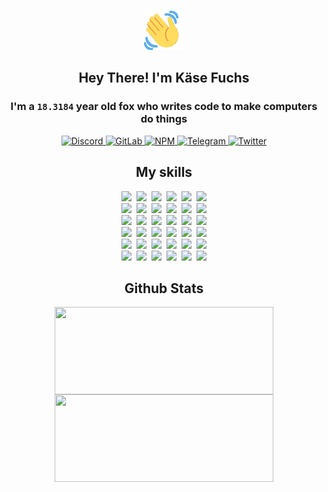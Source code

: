 <div><p align=center><img src=./resources/images/wave.gif width=64px height=64px></p><h2 align=center>Hey There! I'm Käse Fuchs</h2><h3 align=center>I'm a <code>18.3184</code> year old fox who writes code to make computers do things</h3><p align=center><a href=https://discord.com/users/507526681125322772><img alt=Discord src="https://img.shields.io/badge/Discord-5865F2?logo=discord&logoColor=white&style=flat-square#02fbef083c18bd4f1ba1016c33d37356"> </a><a href=https://gitlab.com/kasefuchs><img alt=GitLab src="https://img.shields.io/badge/GitLab-330F63?logo=gitlab&logoColor=white&style=flat-square#02fbef083c18bd4f1ba1016c33d37356"> </a><a href=https://npmjs.com/~kasefuchs><img alt=NPM src="https://img.shields.io/badge/NPM-CB3837?logo=npm&logoColor=white&style=flat-square#02fbef083c18bd4f1ba1016c33d37356"> </a><a href=https://t.me/kasefuchs><img alt=Telegram src="https://img.shields.io/badge/Telegram-2CA5E0?logo=telegram&logoColor=white&style=flat-square#02fbef083c18bd4f1ba1016c33d37356"> </a><a href=https://twitter.com/kasefuchs><img alt=Twitter src="https://img.shields.io/badge/Twitter-1DA1F2?logo=twitter&logoColor=white&style=flat-square#02fbef083c18bd4f1ba1016c33d37356"></a></p><h2 align=center>My skills</h2><p align=center><a href=https://aws.amazon.com/ ><picture><source srcset="https://skillicons.dev/icons?i=aws&theme=dark#02fbef083c18bd4f1ba1016c33d37356" media="(prefers-color-scheme: dark)"><source srcset="https://skillicons.dev/icons?i=aws&theme=light#02fbef083c18bd4f1ba1016c33d37356" media="(prefers-color-scheme: light), (prefers-color-scheme: no-preference)"><img src="https://skillicons.dev/icons?i=aws&theme=light#02fbef083c18bd4f1ba1016c33d37356"></picture></a>&nbsp;&nbsp;<a href=https://en.wikipedia.org/wiki/Bash_(Unix_shell)><picture><source srcset="https://skillicons.dev/icons?i=bash&theme=dark#02fbef083c18bd4f1ba1016c33d37356" media="(prefers-color-scheme: dark)"><source srcset="https://skillicons.dev/icons?i=bash&theme=light#02fbef083c18bd4f1ba1016c33d37356" media="(prefers-color-scheme: light), (prefers-color-scheme: no-preference)"><img src="https://skillicons.dev/icons?i=bash&theme=light#02fbef083c18bd4f1ba1016c33d37356"></picture></a>&nbsp;&nbsp;<a href=https://discord.com/developers/docs><picture><source srcset="https://skillicons.dev/icons?i=bots&theme=dark#02fbef083c18bd4f1ba1016c33d37356" media="(prefers-color-scheme: dark)"><source srcset="https://skillicons.dev/icons?i=bots&theme=light#02fbef083c18bd4f1ba1016c33d37356" media="(prefers-color-scheme: light), (prefers-color-scheme: no-preference)"><img src="https://skillicons.dev/icons?i=bots&theme=light#02fbef083c18bd4f1ba1016c33d37356"></picture></a>&nbsp;&nbsp;<a href=https://www.cloudflare.com/ ><picture><source srcset="https://skillicons.dev/icons?i=cloudflare&theme=dark#02fbef083c18bd4f1ba1016c33d37356" media="(prefers-color-scheme: dark)"><source srcset="https://skillicons.dev/icons?i=cloudflare&theme=light#02fbef083c18bd4f1ba1016c33d37356" media="(prefers-color-scheme: light), (prefers-color-scheme: no-preference)"><img src="https://skillicons.dev/icons?i=cloudflare&theme=light#02fbef083c18bd4f1ba1016c33d37356"></picture></a>&nbsp;&nbsp;<a href=https://en.wikipedia.org/wiki/CSS><picture><source srcset="https://skillicons.dev/icons?i=css&theme=dark#02fbef083c18bd4f1ba1016c33d37356" media="(prefers-color-scheme: dark)"><source srcset="https://skillicons.dev/icons?i=css&theme=light#02fbef083c18bd4f1ba1016c33d37356" media="(prefers-color-scheme: light), (prefers-color-scheme: no-preference)"><img src="https://skillicons.dev/icons?i=css&theme=light#02fbef083c18bd4f1ba1016c33d37356"></picture></a>&nbsp;&nbsp;<a href=https://www.docker.com/ ><picture><source srcset="https://skillicons.dev/icons?i=docker&theme=dark#02fbef083c18bd4f1ba1016c33d37356" media="(prefers-color-scheme: dark)"><source srcset="https://skillicons.dev/icons?i=docker&theme=light#02fbef083c18bd4f1ba1016c33d37356" media="(prefers-color-scheme: light), (prefers-color-scheme: no-preference)"><img src="https://skillicons.dev/icons?i=docker&theme=light#02fbef083c18bd4f1ba1016c33d37356"></picture></a><br><a href=https://www.electronjs.org/ ><picture><source srcset="https://skillicons.dev/icons?i=electron&theme=dark#02fbef083c18bd4f1ba1016c33d37356" media="(prefers-color-scheme: dark)"><source srcset="https://skillicons.dev/icons?i=electron&theme=light#02fbef083c18bd4f1ba1016c33d37356" media="(prefers-color-scheme: light), (prefers-color-scheme: no-preference)"><img src="https://skillicons.dev/icons?i=electron&theme=light#02fbef083c18bd4f1ba1016c33d37356"></picture></a>&nbsp;&nbsp;<a href=https://expressjs.com/ ><picture><source srcset="https://skillicons.dev/icons?i=express&theme=dark#02fbef083c18bd4f1ba1016c33d37356" media="(prefers-color-scheme: dark)"><source srcset="https://skillicons.dev/icons?i=express&theme=light#02fbef083c18bd4f1ba1016c33d37356" media="(prefers-color-scheme: light), (prefers-color-scheme: no-preference)"><img src="https://skillicons.dev/icons?i=express&theme=light#02fbef083c18bd4f1ba1016c33d37356"></picture></a>&nbsp;&nbsp;<a href=https://www.figma.com/ ><picture><source srcset="https://skillicons.dev/icons?i=figma&theme=dark#02fbef083c18bd4f1ba1016c33d37356" media="(prefers-color-scheme: dark)"><source srcset="https://skillicons.dev/icons?i=figma&theme=light#02fbef083c18bd4f1ba1016c33d37356" media="(prefers-color-scheme: light), (prefers-color-scheme: no-preference)"><img src="https://skillicons.dev/icons?i=figma&theme=light#02fbef083c18bd4f1ba1016c33d37356"></picture></a>&nbsp;&nbsp;<a href=https://firebase.google.com/ ><picture><source srcset="https://skillicons.dev/icons?i=firebase&theme=dark#02fbef083c18bd4f1ba1016c33d37356" media="(prefers-color-scheme: dark)"><source srcset="https://skillicons.dev/icons?i=firebase&theme=light#02fbef083c18bd4f1ba1016c33d37356" media="(prefers-color-scheme: light), (prefers-color-scheme: no-preference)"><img src="https://skillicons.dev/icons?i=firebase&theme=light#02fbef083c18bd4f1ba1016c33d37356"></picture></a>&nbsp;&nbsp;<a href=https://flask.palletsprojects.com/ ><picture><source srcset="https://skillicons.dev/icons?i=flask&theme=dark#02fbef083c18bd4f1ba1016c33d37356" media="(prefers-color-scheme: dark)"><source srcset="https://skillicons.dev/icons?i=flask&theme=light#02fbef083c18bd4f1ba1016c33d37356" media="(prefers-color-scheme: light), (prefers-color-scheme: no-preference)"><img src="https://skillicons.dev/icons?i=flask&theme=light#02fbef083c18bd4f1ba1016c33d37356"></picture></a>&nbsp;&nbsp;<a href=https://cloud.google.com/ ><picture><source srcset="https://skillicons.dev/icons?i=gcp&theme=dark#02fbef083c18bd4f1ba1016c33d37356" media="(prefers-color-scheme: dark)"><source srcset="https://skillicons.dev/icons?i=gcp&theme=light#02fbef083c18bd4f1ba1016c33d37356" media="(prefers-color-scheme: light), (prefers-color-scheme: no-preference)"><img src="https://skillicons.dev/icons?i=gcp&theme=light#02fbef083c18bd4f1ba1016c33d37356"></picture></a><br><a href=https://git-scm.com/ ><picture><source srcset="https://skillicons.dev/icons?i=git&theme=dark#02fbef083c18bd4f1ba1016c33d37356" media="(prefers-color-scheme: dark)"><source srcset="https://skillicons.dev/icons?i=git&theme=light#02fbef083c18bd4f1ba1016c33d37356" media="(prefers-color-scheme: light), (prefers-color-scheme: no-preference)"><img src="https://skillicons.dev/icons?i=git&theme=light#02fbef083c18bd4f1ba1016c33d37356"></picture></a>&nbsp;&nbsp;<a href=https://github.com/ ><picture><source srcset="https://skillicons.dev/icons?i=github&theme=dark#02fbef083c18bd4f1ba1016c33d37356" media="(prefers-color-scheme: dark)"><source srcset="https://skillicons.dev/icons?i=github&theme=light#02fbef083c18bd4f1ba1016c33d37356" media="(prefers-color-scheme: light), (prefers-color-scheme: no-preference)"><img src="https://skillicons.dev/icons?i=github&theme=light#02fbef083c18bd4f1ba1016c33d37356"></picture></a>&nbsp;&nbsp;<a href=https://gitlab.com/ ><picture><source srcset="https://skillicons.dev/icons?i=gitlab&theme=dark#02fbef083c18bd4f1ba1016c33d37356" media="(prefers-color-scheme: dark)"><source srcset="https://skillicons.dev/icons?i=gitlab&theme=light#02fbef083c18bd4f1ba1016c33d37356" media="(prefers-color-scheme: light), (prefers-color-scheme: no-preference)"><img src="https://skillicons.dev/icons?i=gitlab&theme=light#02fbef083c18bd4f1ba1016c33d37356"></picture></a>&nbsp;&nbsp;<a href=https://www.heroku.com/ ><picture><source srcset="https://skillicons.dev/icons?i=heroku&theme=dark#02fbef083c18bd4f1ba1016c33d37356" media="(prefers-color-scheme: dark)"><source srcset="https://skillicons.dev/icons?i=heroku&theme=light#02fbef083c18bd4f1ba1016c33d37356" media="(prefers-color-scheme: light), (prefers-color-scheme: no-preference)"><img src="https://skillicons.dev/icons?i=heroku&theme=light#02fbef083c18bd4f1ba1016c33d37356"></picture></a>&nbsp;&nbsp;<a href=https://en.wikipedia.org/wiki/HTML><picture><source srcset="https://skillicons.dev/icons?i=html&theme=dark#02fbef083c18bd4f1ba1016c33d37356" media="(prefers-color-scheme: dark)"><source srcset="https://skillicons.dev/icons?i=html&theme=light#02fbef083c18bd4f1ba1016c33d37356" media="(prefers-color-scheme: light), (prefers-color-scheme: no-preference)"><img src="https://skillicons.dev/icons?i=html&theme=light#02fbef083c18bd4f1ba1016c33d37356"></picture></a>&nbsp;&nbsp;<a href=https://en.wikipedia.org/wiki/JavaScript><picture><source srcset="https://skillicons.dev/icons?i=js&theme=dark#02fbef083c18bd4f1ba1016c33d37356" media="(prefers-color-scheme: dark)"><source srcset="https://skillicons.dev/icons?i=js&theme=light#02fbef083c18bd4f1ba1016c33d37356" media="(prefers-color-scheme: light), (prefers-color-scheme: no-preference)"><img src="https://skillicons.dev/icons?i=js&theme=light#02fbef083c18bd4f1ba1016c33d37356"></picture></a><br><a href=https://en.wikipedia.org/wiki/Linux><picture><source srcset="https://skillicons.dev/icons?i=linux&theme=dark#02fbef083c18bd4f1ba1016c33d37356" media="(prefers-color-scheme: dark)"><source srcset="https://skillicons.dev/icons?i=linux&theme=light#02fbef083c18bd4f1ba1016c33d37356" media="(prefers-color-scheme: light), (prefers-color-scheme: no-preference)"><img src="https://skillicons.dev/icons?i=linux&theme=light#02fbef083c18bd4f1ba1016c33d37356"></picture></a>&nbsp;&nbsp;<a href=https://mui.com/ ><picture><source srcset="https://skillicons.dev/icons?i=materialui&theme=dark#02fbef083c18bd4f1ba1016c33d37356" media="(prefers-color-scheme: dark)"><source srcset="https://skillicons.dev/icons?i=materialui&theme=light#02fbef083c18bd4f1ba1016c33d37356" media="(prefers-color-scheme: light), (prefers-color-scheme: no-preference)"><img src="https://skillicons.dev/icons?i=materialui&theme=light#02fbef083c18bd4f1ba1016c33d37356"></picture></a>&nbsp;&nbsp;<a href=https://en.wikipedia.org/wiki/Markdown><picture><source srcset="https://skillicons.dev/icons?i=md&theme=dark#02fbef083c18bd4f1ba1016c33d37356" media="(prefers-color-scheme: dark)"><source srcset="https://skillicons.dev/icons?i=md&theme=light#02fbef083c18bd4f1ba1016c33d37356" media="(prefers-color-scheme: light), (prefers-color-scheme: no-preference)"><img src="https://skillicons.dev/icons?i=md&theme=light#02fbef083c18bd4f1ba1016c33d37356"></picture></a>&nbsp;&nbsp;<a href=https://www.mongodb.com/ ><picture><source srcset="https://skillicons.dev/icons?i=mongodb&theme=dark#02fbef083c18bd4f1ba1016c33d37356" media="(prefers-color-scheme: dark)"><source srcset="https://skillicons.dev/icons?i=mongodb&theme=light#02fbef083c18bd4f1ba1016c33d37356" media="(prefers-color-scheme: light), (prefers-color-scheme: no-preference)"><img src="https://skillicons.dev/icons?i=mongodb&theme=light#02fbef083c18bd4f1ba1016c33d37356"></picture></a>&nbsp;&nbsp;<a href=https://www.mysql.com/ ><picture><source srcset="https://skillicons.dev/icons?i=mysql&theme=dark#02fbef083c18bd4f1ba1016c33d37356" media="(prefers-color-scheme: dark)"><source srcset="https://skillicons.dev/icons?i=mysql&theme=light#02fbef083c18bd4f1ba1016c33d37356" media="(prefers-color-scheme: light), (prefers-color-scheme: no-preference)"><img src="https://skillicons.dev/icons?i=mysql&theme=light#02fbef083c18bd4f1ba1016c33d37356"></picture></a>&nbsp;&nbsp;<a href=https://nextjs.org/ ><picture><source srcset="https://skillicons.dev/icons?i=nextjs&theme=dark#02fbef083c18bd4f1ba1016c33d37356" media="(prefers-color-scheme: dark)"><source srcset="https://skillicons.dev/icons?i=nextjs&theme=light#02fbef083c18bd4f1ba1016c33d37356" media="(prefers-color-scheme: light), (prefers-color-scheme: no-preference)"><img src="https://skillicons.dev/icons?i=nextjs&theme=light#02fbef083c18bd4f1ba1016c33d37356"></picture></a><br><a href=https://nodejs.org/en/ ><picture><source srcset="https://skillicons.dev/icons?i=nodejs&theme=dark#02fbef083c18bd4f1ba1016c33d37356" media="(prefers-color-scheme: dark)"><source srcset="https://skillicons.dev/icons?i=nodejs&theme=light#02fbef083c18bd4f1ba1016c33d37356" media="(prefers-color-scheme: light), (prefers-color-scheme: no-preference)"><img src="https://skillicons.dev/icons?i=nodejs&theme=light#02fbef083c18bd4f1ba1016c33d37356"></picture></a>&nbsp;&nbsp;<a href=https://www.postgresql.org/ ><picture><source srcset="https://skillicons.dev/icons?i=postgres&theme=dark#02fbef083c18bd4f1ba1016c33d37356" media="(prefers-color-scheme: dark)"><source srcset="https://skillicons.dev/icons?i=postgres&theme=light#02fbef083c18bd4f1ba1016c33d37356" media="(prefers-color-scheme: light), (prefers-color-scheme: no-preference)"><img src="https://skillicons.dev/icons?i=postgres&theme=light#02fbef083c18bd4f1ba1016c33d37356"></picture></a>&nbsp;&nbsp;<a href=https://learn.microsoft.com/en-us/powershell/ ><picture><source srcset="https://skillicons.dev/icons?i=powershell&theme=dark#02fbef083c18bd4f1ba1016c33d37356" media="(prefers-color-scheme: dark)"><source srcset="https://skillicons.dev/icons?i=powershell&theme=light#02fbef083c18bd4f1ba1016c33d37356" media="(prefers-color-scheme: light), (prefers-color-scheme: no-preference)"><img src="https://skillicons.dev/icons?i=powershell&theme=light#02fbef083c18bd4f1ba1016c33d37356"></picture></a>&nbsp;&nbsp;<a href=https://www.python.org/ ><picture><source srcset="https://skillicons.dev/icons?i=py&theme=dark#02fbef083c18bd4f1ba1016c33d37356" media="(prefers-color-scheme: dark)"><source srcset="https://skillicons.dev/icons?i=py&theme=light#02fbef083c18bd4f1ba1016c33d37356" media="(prefers-color-scheme: light), (prefers-color-scheme: no-preference)"><img src="https://skillicons.dev/icons?i=py&theme=light#02fbef083c18bd4f1ba1016c33d37356"></picture></a>&nbsp;&nbsp;<a href=https://www.raspberrypi.org/ ><picture><source srcset="https://skillicons.dev/icons?i=raspberrypi&theme=dark#02fbef083c18bd4f1ba1016c33d37356" media="(prefers-color-scheme: dark)"><source srcset="https://skillicons.dev/icons?i=raspberrypi&theme=light#02fbef083c18bd4f1ba1016c33d37356" media="(prefers-color-scheme: light), (prefers-color-scheme: no-preference)"><img src="https://skillicons.dev/icons?i=raspberrypi&theme=light#02fbef083c18bd4f1ba1016c33d37356"></picture></a>&nbsp;&nbsp;<a href=https://reactjs.org/ ><picture><source srcset="https://skillicons.dev/icons?i=react&theme=dark#02fbef083c18bd4f1ba1016c33d37356" media="(prefers-color-scheme: dark)"><source srcset="https://skillicons.dev/icons?i=react&theme=light#02fbef083c18bd4f1ba1016c33d37356" media="(prefers-color-scheme: light), (prefers-color-scheme: no-preference)"><img src="https://skillicons.dev/icons?i=react&theme=light#02fbef083c18bd4f1ba1016c33d37356"></picture></a><br><a href=https://redux.js.org/ ><picture><source srcset="https://skillicons.dev/icons?i=redux&theme=dark#02fbef083c18bd4f1ba1016c33d37356" media="(prefers-color-scheme: dark)"><source srcset="https://skillicons.dev/icons?i=redux&theme=light#02fbef083c18bd4f1ba1016c33d37356" media="(prefers-color-scheme: light), (prefers-color-scheme: no-preference)"><img src="https://skillicons.dev/icons?i=redux&theme=light#02fbef083c18bd4f1ba1016c33d37356"></picture></a>&nbsp;&nbsp;<a href=https://en.wikipedia.org/wiki/Regular_expression><picture><source srcset="https://skillicons.dev/icons?i=regex&theme=dark#02fbef083c18bd4f1ba1016c33d37356" media="(prefers-color-scheme: dark)"><source srcset="https://skillicons.dev/icons?i=regex&theme=light#02fbef083c18bd4f1ba1016c33d37356" media="(prefers-color-scheme: light), (prefers-color-scheme: no-preference)"><img src="https://skillicons.dev/icons?i=regex&theme=light#02fbef083c18bd4f1ba1016c33d37356"></picture></a>&nbsp;&nbsp;<a href=https://en.wikipedia.org/wiki/Sass_(stylesheet_language)><picture><source srcset="https://skillicons.dev/icons?i=sass&theme=dark#02fbef083c18bd4f1ba1016c33d37356" media="(prefers-color-scheme: dark)"><source srcset="https://skillicons.dev/icons?i=sass&theme=light#02fbef083c18bd4f1ba1016c33d37356" media="(prefers-color-scheme: light), (prefers-color-scheme: no-preference)"><img src="https://skillicons.dev/icons?i=sass&theme=light#02fbef083c18bd4f1ba1016c33d37356"></picture></a>&nbsp;&nbsp;<a href=https://www.typescriptlang.org/ ><picture><source srcset="https://skillicons.dev/icons?i=ts&theme=dark#02fbef083c18bd4f1ba1016c33d37356" media="(prefers-color-scheme: dark)"><source srcset="https://skillicons.dev/icons?i=ts&theme=light#02fbef083c18bd4f1ba1016c33d37356" media="(prefers-color-scheme: light), (prefers-color-scheme: no-preference)"><img src="https://skillicons.dev/icons?i=ts&theme=light#02fbef083c18bd4f1ba1016c33d37356"></picture></a>&nbsp;&nbsp;<a href=https://unity.com/ ><picture><source srcset="https://skillicons.dev/icons?i=unity&theme=dark#02fbef083c18bd4f1ba1016c33d37356" media="(prefers-color-scheme: dark)"><source srcset="https://skillicons.dev/icons?i=unity&theme=light#02fbef083c18bd4f1ba1016c33d37356" media="(prefers-color-scheme: light), (prefers-color-scheme: no-preference)"><img src="https://skillicons.dev/icons?i=unity&theme=light#02fbef083c18bd4f1ba1016c33d37356"></picture></a>&nbsp;&nbsp;<a href=https://workers.cloudflare.com/ ><picture><source srcset="https://skillicons.dev/icons?i=workers&theme=dark#02fbef083c18bd4f1ba1016c33d37356" media="(prefers-color-scheme: dark)"><source srcset="https://skillicons.dev/icons?i=workers&theme=light#02fbef083c18bd4f1ba1016c33d37356" media="(prefers-color-scheme: light), (prefers-color-scheme: no-preference)"><img src="https://skillicons.dev/icons?i=workers&theme=light#02fbef083c18bd4f1ba1016c33d37356"></picture></a><br></p><h2 align=center>Github Stats</h2><p align=center><picture><source srcset="https://github-readme-stats-kasefuchs.vercel.app/api/?count_private=true&hide_border=true&hide_rank=true&line_height=20&hide_title=true&username=Kasefuchs&theme=dark#02fbef083c18bd4f1ba1016c33d37356" media="(prefers-color-scheme: dark)"><source srcset="https://github-readme-stats-kasefuchs.vercel.app/api/?count_private=true&hide_border=true&hide_rank=true&line_height=20&hide_title=true&username=Kasefuchs&theme=light#02fbef083c18bd4f1ba1016c33d37356" media="(prefers-color-scheme: light), (prefers-color-scheme: no-preference)"><img align=middle width=350 height=140 src="https://github-readme-stats-kasefuchs.vercel.app/api/?count_private=true&hide_border=true&hide_rank=true&line_height=20&hide_title=true&username=Kasefuchs&theme=light#02fbef083c18bd4f1ba1016c33d37356"></picture><picture><source srcset="https://github-readme-stats-kasefuchs.vercel.app/api/top-langs/?count_private=true&hide_border=true&layout=compact&username=Kasefuchs&theme=dark#02fbef083c18bd4f1ba1016c33d37356" media="(prefers-color-scheme: dark)"><source srcset="https://github-readme-stats-kasefuchs.vercel.app/api/top-langs/?count_private=true&hide_border=true&layout=compact&username=Kasefuchs&theme=light#02fbef083c18bd4f1ba1016c33d37356" media="(prefers-color-scheme: light), (prefers-color-scheme: no-preference)"><img align=middle width=350 height=140 src="https://github-readme-stats-kasefuchs.vercel.app/api/top-langs/?count_private=true&hide_border=true&layout=compact&username=Kasefuchs&theme=light#02fbef083c18bd4f1ba1016c33d37356"></picture></p><img src="https://hit.yhype.me/github/profile?user_id=64592097#02fbef083c18bd4f1ba1016c33d37356" alt=""></div>